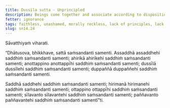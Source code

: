 ```yaml
---
title: Dussīla sutta - Unprincipled
description: Beings come together and associate according to disposition. The unprincipled come together and associate with the unprincipled, the virtuous come together and associate with the virtuous, and other pairs of dispositions are mentioned.
fetter: ignorance
tags: faithless, unashamed, morally reckless, lack of principles, lack of discernment, faithful, conscientious, virtuous, wise, beings, friendship, sn, sn12-21, sn14
slug: sn14.24
---
```


Sāvatthiyaṁ viharati.

“Dhātusova, bhikkhave, sattā saṁsandanti samenti. Assaddhā assaddhehi saddhiṁ saṁsandanti samenti; ahirikā ahirikehi saddhiṁ saṁsandanti samenti; anottappino anottappīhi saddhiṁ saṁsandanti samenti; dussīlā dussīlehi saddhiṁ saṁsandanti samenti; duppaññā duppaññehi saddhiṁ saṁsandanti samenti.

Saddhā saddhehi saddhiṁ saṁsandanti samenti; hirimanā hirimanehi saddhiṁ saṁsandanti samenti; ottappino ottappīhi saddhiṁ saṁsandanti samenti; sīlavanto sīlavantehi saddhiṁ saṁsandanti samenti; paññavanto paññavantehi saddhiṁ saṁsandanti samentī”ti.
